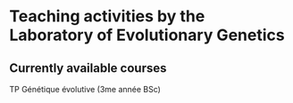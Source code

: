 # Teaching activities by the Laboratory of Evolutionary Genetics

## Currently available courses

TP Génétique évolutive (3me année BSc)
